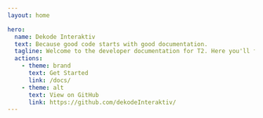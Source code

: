 ```yaml
---
layout: home

hero:
  name: Dekode Interaktiv
  text: Because good code starts with good documentation.
  tagline: Welcome to the developer documentation for T2. Here you'll find introductions to all features, resources, guides, and reference documentation for APIs.
  actions:
    - theme: brand
      text: Get Started
      link: /docs/
    - theme: alt
      text: View on GitHub
      link: https://github.com/dekodeInteraktiv/
---
```

